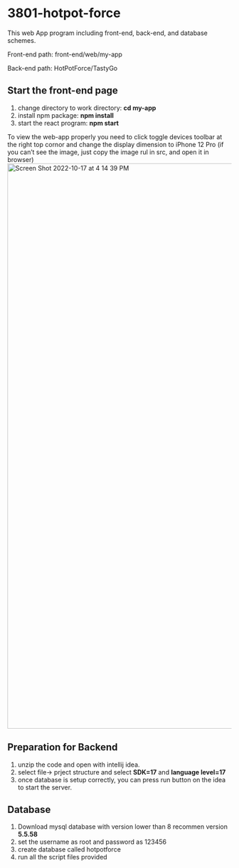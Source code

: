 # 3801-hotpot-force

This web App program including front-end, back-end, and database schemes.

Front-end path: front-end/web/my-app 

Back-end path: HotPotForce/TastyGo 

## Start the front-end page 
1. change directory to work directory: **cd my-app**
2. install npm package: **npm install**
3. start the react program: **npm start**

To view the web-app properly you need to click toggle devices toolbar at the right top cornor and change the display dimension to iPhone 12 Pro
(if you can’t see the image, just copy the image rul in src, and open it in browser)
<img width="1267" alt="Screen Shot 2022-10-17 at 4 14 39 PM" src="https://user-images.githubusercontent.com/90696374/196103640-669ea70d-f556-4158-804b-0a5424fad858.png">

## Preparation for Backend
1. unzip the code and open with intellij idea.
2. select file-> prject structure and select **SDK=17** and **language level=17**
3. once database is setup correctly, you can press run button on the idea to start the server.

## Database ##
1. Download mysql database with version lower than 8 recommen version **5.5.58**
2. set the username as root and password as 123456
3. create database called hotpotforce
4. run all the script files provided
